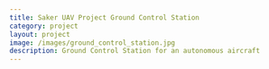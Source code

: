 ```yaml
---
title: Saker UAV Project Ground Control Station
category: project
layout: project
image: /images/ground_control_station.jpg
description: Ground Control Station for an autonomous aircraft
---
```

